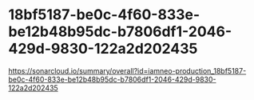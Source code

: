 # 18bf5187-be0c-4f60-833e-be12b48b95dc-b7806df1-2046-429d-9830-122a2d202435
https://sonarcloud.io/summary/overall?id=iamneo-production_18bf5187-be0c-4f60-833e-be12b48b95dc-b7806df1-2046-429d-9830-122a2d202435
